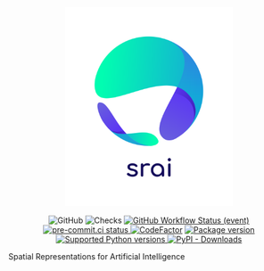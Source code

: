 
<p align="center">
  <img width="300" src="docs/assets/logos/srai-logo-transparent.png">
</p>

<p align="center">
    <img alt="GitHub" src="https://img.shields.io/github/license/srai-lab/srai">
    <img src="https://img.shields.io/github/checks-status/srai-lab/srai/main" alt="Checks">
    <a href="https://github.com/srai-lab/srai/actions?query=workflow%3A%22Build+%26+publish%22+event%3Apush+branch%3Amain" target="_blank">
        <img alt="GitHub Workflow Status (event)" src="https://img.shields.io/github/workflow/status/srai-lab/srai/full-ci?event=push&branch=main">
    </a>
    <a href="https://results.pre-commit.ci/latest/github/srai-lab/srai/main" target="_blank">
        <img src="https://results.pre-commit.ci/badge/github/srai-lab/srai/main.svg" alt="pre-commit.ci status">
    </a>
    <a href="https://www.codefactor.io/repository/github/srai-lab/srai"><img src="https://www.codefactor.io/repository/github/srai-lab/srai/badge" alt="CodeFactor" /></a>
    <a href="https://pypi.org/project/srai" target="_blank">
        <img src="https://img.shields.io/pypi/v/srai?color=%2334D058&label=pypi%20package" alt="Package version">
    </a>
    <a href="https://pypi.org/project/srai" target="_blank">
        <img src="https://img.shields.io/pypi/pyversions/srai.svg?color=%2334D058" alt="Supported Python versions">
    </a>
    <a href="https://pypi.org/project/srai" target="_blank">
        <img alt="PyPI - Downloads" src="https://img.shields.io/pypi/dm/srai">
    </a>
</p>


Spatial Representations for Artificial Intelligence
